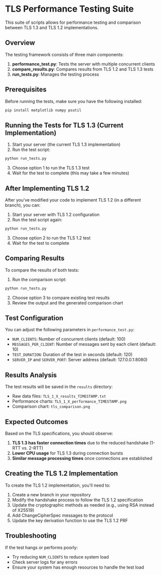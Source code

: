 # TLS Performance Testing Suite

This suite of scripts allows for performance testing and comparison between TLS 1.3 and TLS 1.2 implementations.

## Overview

The testing framework consists of three main components:

1. **performance_test.py**: Tests the server with multiple concurrent clients
2. **compare_results.py**: Compares results from TLS 1.2 and TLS 1.3 tests
3. **run_tests.py**: Manages the testing process

## Prerequisites

Before running the tests, make sure you have the following installed:

```bash
pip install matplotlib numpy psutil
```

## Running the Tests for TLS 1.3 (Current Implementation)

1. Start your server (the current TLS 1.3 implementation)
2. Run the test script:

```bash
python run_tests.py
```

3. Choose option 1 to run the TLS 1.3 test
4. Wait for the test to complete (this may take a few minutes)

## After Implementing TLS 1.2

After you've modified your code to implement TLS 1.2 (in a different branch), you can:

1. Start your server with TLS 1.2 configuration
2. Run the test script again:

```bash
python run_tests.py
```

3. Choose option 2 to run the TLS 1.2 test
4. Wait for the test to complete

## Comparing Results

To compare the results of both tests:

1. Run the comparison script:

```bash
python run_tests.py
```

2. Choose option 3 to compare existing test results
3. Review the output and the generated comparison chart

## Test Configuration

You can adjust the following parameters in `performance_test.py`:

- `NUM_CLIENTS`: Number of concurrent clients (default: 100)
- `MESSAGES_PER_CLIENT`: Number of messages sent by each client (default: 10) 
- `TEST_DURATION`: Duration of the test in seconds (default: 120)
- `SERVER_IP` and `SERVER_PORT`: Server address (default: 127.0.0.1:8080)

## Results Analysis

The test results will be saved in the `results` directory:
- Raw data files: `TLS_1_X_results_TIMESTAMP.txt`
- Performance charts: `TLS_1_X_performance_TIMESTAMP.png`
- Comparison chart: `tls_comparison.png`

## Expected Outcomes

Based on the TLS specifications, you should observe:

1. **TLS 1.3 has faster connection times** due to the reduced handshake (1-RTT vs. 2-RTT)
2. **Lower CPU usage** for TLS 1.3 during connection bursts
3. **Similar message processing times** once connections are established

## Creating the TLS 1.2 Implementation

To create the TLS 1.2 implementation, you'll need to:

1. Create a new branch in your repository
2. Modify the handshake process to follow the TLS 1.2 specification
3. Update the cryptographic methods as needed (e.g., using RSA instead of X25519)
4. Add ChangeCipherSpec messages to the protocol
5. Update the key derivation function to use the TLS 1.2 PRF

## Troubleshooting

If the test hangs or performs poorly:
- Try reducing `NUM_CLIENTS` to reduce system load
- Check server logs for any errors
- Ensure your system has enough resources to handle the test load